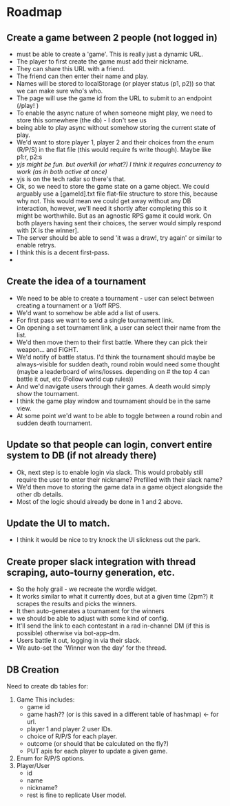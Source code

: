 # Roadmap

## Create a game between 2 people (not logged in)
- must be able to create a 'game'. This is really just a dynamic URL. 
- The player to first create the game must add their nickname. 
- They can share this URL with a friend.
- The friend can then enter their name and play.
- Names will be stored to localStorage (or player status (p1, p2)) so that we can make sure who's who.
- The page will use the game id from the URL to submit to an endpoint (/play! )
- To enable the async nature of when someone might play, we need to store this somewhere (the db) - I don't see us 
- being able to play async without somehow storing the current state of play.
- We'd want to store player 1, player 2 and their choices from the enum (R/P/S) in the flat file (this would require fs 
  write though). Maybe like p1:r, p2:s
- _yjs might be fun. but overkill (or what?) I think it requires concurrency to work (as in both active at once)_
- yjs is on the tech radar so there's that.
- Ok, so we need to store the game state on a game object. We could arguably use a [gameId].txt file flat-file 
   structure to store this, because why not. This would mean we could get away without any DB interaction, however, 
   we'll need it shortly after completing this so it might be worthwhile. But as an agnostic RPS game it could work. 
   On both players having sent their choices, the server would simply respond with [X is the winner]. 
- The server should be able to send 'it was a draw!, try again' or similar to enable retrys.
- I think this is a decent first-pass. 
- 
## Create the idea of a tournament
- We need to be able to create a tournament - user can select between creating a tournament or a 1/off RPS.
- We'd want to somehow be able add a list of users.
- For first pass we want to send a single tournament link.
- On opening a set tournament link, a user can select their name from the list. 
- We'd then move them to their first battle. Where they can pick their weapon... and FIGHT. 
- We'd notify of battle status. I'd think the tournament should maybe be always-visible for sudden death, round 
  robin would need some thought (maybe a leaderboard of wins/losses. depending on # the top 4 can battle it out, etc 
  (Follow world cup rules))
- And we'd navigate users through their games. A death would simply show the tournament. 
- I think the game play window and tournament should be in the same view. 
- At some point we'd want to be able to toggle between a round robin and sudden death tournament.
 
## Update so that people can login, convert entire system to DB (if not already there)
- Ok, next step is to enable login via slack. This would probably still require the user to enter their nickname? 
   Prefilled with their slack name?
- We'd then move to storing the game data in a game object alongside the other db details.
- Most of the logic should already be done in 1 and 2 above.

## Update the UI to match.
- I think it would be nice to try knock the UI slickness out the park. 

## Create proper slack integration with thread scraping, auto-tourny generation, etc.
- So the holy grail - we recreate the wordle widget.
- It works similar to what it currently does, but at a given time (2pm?) it scrapes the results and picks the winners.
- It then auto-generates a tournament for the winners
- we should be able to adjust with some kind of config.
- It'll send the link to each contestant in a rad in-channel DM (if this is possible) otherwise via bot-app-dm. 
- Users battle it out, logging in via their slack.
- We auto-set the 'Winner won the day' for the thread.

## DB Creation
Need to create db tables for:
1. Game
    This includes:
   - game id
   - game hash?? (or is this saved in a different table of hashmap) <- for url.
   - player 1 and player 2 user IDs.
   - choice of R/P/S for each player.
   - outcome (or should that be calculated on the fly?)
   - PUT apis for each player to update a given game.
2. Enum for R/P/S options.
3. Player/User
   - id
   - name
   - nickname? 
   - rest is fine to replicate User model.



